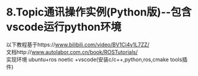 # 8.Topic通讯操作实例(Python版)--包含vscode运行python环境
以下教程基于https://www.bilibili.com/video/BV1Ci4y1L7ZZ/  
文档http://www.autolabor.com.cn/book/ROSTutorials/  
实现环境 ubuntu+ros noetic +vscode(安装c/c++,python,ros,cmake tools插件)